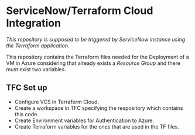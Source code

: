 # ServiceNow/Terraform Cloud Integration

*This repository is supposed to be triggered by ServiceNow instance using the Terraform application.*

This repository contains the Terraform files needed for the Deployment of a VM
in Azure considering that already exists a *Resource Group* and there must exist two variables. 

## TFC Set up
- Configure VCS in Terraform Cloud.
- Create a workspace in TFC specifying the respository which contains this code.
- Create Environment variables for Authentication to Azure.
- Create Terraform variables for the ones that are used in the TF files.



